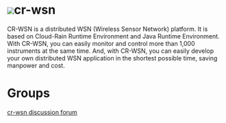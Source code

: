 # ![](http://cloud-rain.com/web/logo_crwsn2_t.gif)cr-wsn
CR-WSN is a distributed WSN (Wireless Sensor Network) platform. It is based on Cloud-Rain Runtime Environment and Java Runtime Environment. With CR-WSN, you can easily monitor and control more than 1,000 instruments at the same time. And, with CR-WSN, you can easily develop your own distributed WSN application in the shortest possible time, saving manpower and cost. 

# Groups
<a href="http://groups.google.com/group/cr-wsn" target="_blank">cr-wsn discussion forum</a>
